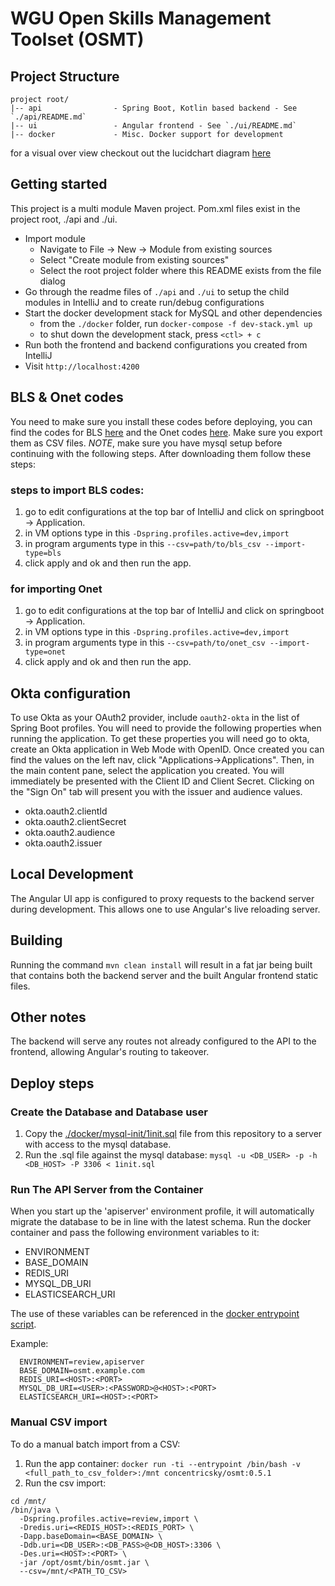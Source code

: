 # WGU Open Skills Management Toolset (OSMT)

## Project Structure
    project root/
    |-- api                - Spring Boot, Kotlin based backend - See `./api/README.md`
    |-- ui                 - Angular frontend - See `./ui/README.md`
    |-- docker             - Misc. Docker support for development

for a visual over view checkout out the lucidchart diagram [here](https://lucid.app/lucidchart/be7b8312-4ad5-4713-9e3c-a104dd5c5c80/edit?beaconFlowId=48DAEE0D049C7111&page=0_0#)
## Getting started
This project is a multi module Maven project. Pom.xml files exist in the project root, ./api and ./ui.  
  * Import module
      * Navigate to File -> New -> Module from existing sources
      * Select "Create module from existing sources"
      * Select the root project folder where this README exists from the file dialog
  * Go through the readme files of `./api` and `./ui` to setup the child modules in IntelliJ and to create run/debug configurations 
  * Start the docker development stack for MySQL and other dependencies
    * from the `./docker` folder, run `docker-compose -f dev-stack.yml up`
    * to shut down the development stack, press `<ctl> + c`  
  * Run both the frontend and backend configurations you created from IntelliJ
  * Visit `http://localhost:4200`

## BLS & Onet codes
You need to make sure you install these codes before deploying, you can find the codes for BLS [here](https://www.bls.gov/soc/2018/#materials)
and the Onet codes [here](https://www.onetcenter.org/database.html#occ). Make sure you export them as CSV files.
*NOTE*, make sure you have mysql setup before continuing with the following steps. After downloading them follow these steps:
### steps to import BLS codes:
1. go to edit configurations at the top bar of IntelliJ and click on springboot -> Application.
2. in VM options type in this ```-Dspring.profiles.active=dev,import```
3. in program arguments type in this ```--csv=path/to/bls_csv --import-type=bls ```
4. click apply and ok and then run the app.

### for importing Onet
1. go to edit configurations at the top bar of IntelliJ and click on springboot -> Application.
2. in VM options type in this ```-Dspring.profiles.active=dev,import```
3. in program arguments type in this ```--csv=path/to/onet_csv --import-type=onet ```
4. click apply and ok and then run the app.

## Okta configuration
To use Okta as your OAuth2 provider, include `oauth2-okta` in the list of Spring Boot profiles. You will need to provide the
following properties when running the application. To get these properties you will need go to okta, create an
Okta application in Web Mode with OpenID. Once created you can find the values on the left nav, click "Applications->Applications".
Then, in the main content pane, select the application you created. You will immediately be presented with
the Client ID and Client Secret. Clicking on the "Sign On" tab will present you with the issuer and audience values.
 * okta.oauth2.clientId      
 * okta.oauth2.clientSecret
 * okta.oauth2.audience
 * okta.oauth2.issuer
 
## Local Development
The Angular UI app is configured to proxy requests to the backend server during development. This allows one to use Angular's live reloading server.

## Building
Running the command `mvn clean install` will result in a fat jar being built that contains both the backend server and the built Angular frontend static files.

## Other notes
The backend will serve any routes not already configured to the API to the frontend, allowing Angular's routing to takeover. 

## Deploy steps
### Create the Database and Database user
1. Copy the [./docker/mysql-init/1init.sql](docker/mysql-init/1init.sql) file from this repository to a server with access to the mysql database.
1. Run the .sql file against the mysql database: `mysql -u <DB_USER> -p -h <DB_HOST> -P 3306 < 1init.sql`

### Run The API Server from the Container
When you start up the 'apiserver' environment profile, it will automatically migrate the database to be in line with the latest schema.
Run the docker container and pass the following environment variables to it: 
 * ENVIRONMENT
 * BASE_DOMAIN
 * REDIS_URI
 * MYSQL_DB_URI
 * ELASTICSEARCH_URI
 
The use of these variables can be referenced in the [docker entrypoint script](docker/bin/docker_entrypoint.sh).

Example:
  ```
    ENVIRONMENT=review,apiserver
    BASE_DOMAIN=osmt.example.com
    REDIS_URI=<HOST>:<PORT>
    MYSQL_DB_URI=<USER>:<PASSWORD>@<HOST>:<PORT>
    ELASTICSEARCH_URI=<HOST>:<PORT>
  ```

### Manual CSV import

To do a manual batch import from a CSV:
1. Run the app container: `docker run -ti --entrypoint /bin/bash -v <full_path_to_csv_folder>:/mnt concentricsky/osmt:0.5.1`
1. Run the csv import:
```
cd /mnt/
/bin/java \
  -Dspring.profiles.active=review,import \
  -Dredis.uri=<REDIS_HOST>:<REDIS_PORT> \
  -Dapp.baseDomain=<BASE_DOMAIN> \
  -Ddb.uri=<DB_USER>:<DB_PASS>@<DB_HOST>:3306 \
  -Des.uri=<HOST>:<PORT> \
  -jar /opt/osmt/bin/osmt.jar \
  --csv=/mnt/<PATH_TO_CSV>
```

